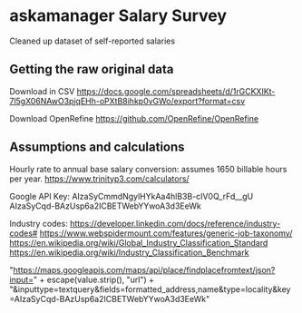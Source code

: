 # askamanager Salary Survey

Cleaned up dataset of self-reported salaries


## Getting the raw original data

Download in CSV https://docs.google.com/spreadsheets/d/1rGCKXIKt-7l5gX06NAwO3pjqEHh-oPXtB8ihkp0vGWo/export?format=csv

Download OpenRefine https://github.com/OpenRefine/OpenRefine


## Assumptions and calculations

Hourly rate to annual base salary conversion: assumes 1650 billable hours per year.
https://www.trinityp3.com/calculators/

Google API Key: AIzaSyCmmdNgylHYkAa4hlB3B-cIV0Q_rFd__gU
AIzaSyCqd-BAzUsp6a2ICBETWebYYwoA3d3EeWk

Industry codes: https://developer.linkedin.com/docs/reference/industry-codes#
https://www.webspidermount.com/features/generic-job-taxonomy/
https://en.wikipedia.org/wiki/Global_Industry_Classification_Standard
https://en.wikipedia.org/wiki/Industry_Classification_Benchmark


"https://maps.googleapis.com/maps/api/place/findplacefromtext/json?input=" + escape(value.strip(), "url") + "&inputtype=textquery&fields=formatted_address,name&type=locality&key=AIzaSyCqd-BAzUsp6a2ICBETWebYYwoA3d3EeWk"
